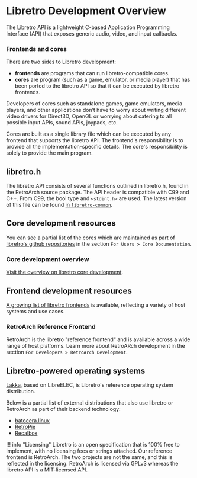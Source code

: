 # Libretro Development Overview

The Libretro API is a lightweight C-based Application Programming Interface (API) that exposes generic audio, video, and input callbacks.

### Frontends and cores

There are two sides to Libretro development:

  - **frontends** are programs that can run libretro-compatible cores.
  - **cores** are program (such as a game, emulator, or media player) that has been ported to the libretro API so that it can be executed by libretro frontends.

Developers of cores such as standalone games, game emulators, media players, and other applications don’t have to worry about writing different video drivers for Direct3D, OpenGL or worrying about catering to all possible input APIs, sound APIs, joypads, etc.

Cores are built as a single library file which can be executed by any frontend that supports the libretro API. The frontend's responsibility is to provide all the implementation-specific details. The core's responsibility is solely to provide the main program.

## libretro.h
The libretro API consists of several functions outlined in libretro.h, found in the RetroArch source package. The API header is compatible with C99 and C++. From C99, the bool type and `<stdint.h>` are used. The latest version of this file can be found [in `libretro-common`](https://github.com/libretro/RetroArch/blob/master/libretro-common/include/libretro.h).

## Core development resources
You can see a partial list of the cores which are maintained as part of [libretro's github repositories](http://github.com/libretro/) in the section `For Users > Core Documentation`.

### Core development overview
[Visit the overview on libretro core development](developing-cores.md).

## Frontend development resources
[A growing list of libretro frontends](../tech/frontends.md) is available, reflecting a variety of host systems and use cases.

### RetroArch Reference Frontend
RetroArch is the libretro "reference frontend" and is available across a wide range of host platforms. Learn more about RetroARch development in the section `For Developers > RetroArch Development`.

## Libretro-powered operating systems
[Lakka](http://www.lakka.tv/), based on LibreELEC, is Libretro's reference operating system distribution.

Below is a partial list of external distributions that also use libretro or RetroArch as part of their backend technology:
  
  * [batocera.linux](http://batocera-linux.xorhub.com/)
  * [RetroPie](http://retropie.org.uk/)
  * [Recalbox](http://recalbox.com/)

!!! info "Licensing"
    Libretro is an open specification that is 100% free to implement, with no licensing fees or strings attached. Our reference frontend is RetroArch. The two projects are not the same, and this is reflected in the licensing. RetroArch is licensed via GPLv3 whereas the libretro API is a MIT-licensed API.

